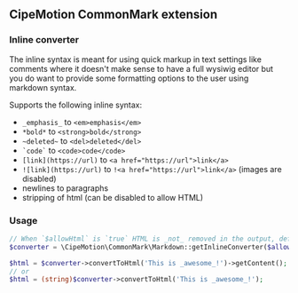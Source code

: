 ## CipeMotion CommonMark extension

### Inline converter

The inline syntax is meant for using quick markup in text settings like comments where it doesn't make sense to have a full wysiwig editor but you do want to provide some formatting options to the user using markdown syntax.

Supports the following inline syntax:

- `_emphasis_` to `<em>emphasis</em>`
- `*bold*` to `<strong>bold</strong>`
- `~deleted~` to `<del>deleted</del>`
- `` `code` `` to `<code>code</code>`
- `[link](https://url)` to `<a href="https://url">link</a>`
- `![link](https://url)` to `!<a href="https://url">link</a>` (images are disabled)
- newlines to paragraphs
- stripping of html (can be disabled to allow HTML)

### Usage

```php
// When `$allowHtml` is `true` HTML is _not_ removed in the output, default is false
$converter = \CipeMotion\CommonMark\Markdown::getInlineConverter($allowHtml);

$html = $converter->convertToHtml('This is _awesome_!')->getContent();
// or
$html = (string)$converter->convertToHtml('This is _awesome_!');
```
